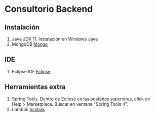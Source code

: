 # Consultorio Backend

## Instalación

1. Java JDK 11. Instalación en Windows [Java](https://www.oracle.com/technetwork/java/javase/downloads/jdk11-downloads-5066655.html)
1. MongoDB [Mongo](https://www.mongodb.com/download-center/community)

## IDE
1. Eclipse IDE [Eclipse](https://www.eclipse.org/downloads/)

## Herramientas extra
1. Spring Tools. Dentro de Eclipse en las pestañas superiores, click en Help > Marketplace. Buscar en ventana "Spring Tools 4".
1. Lombok [lombok](https://projectlombok.org/)